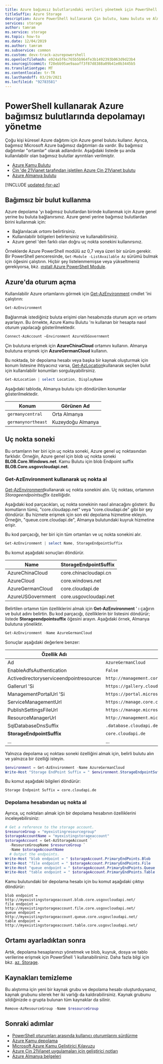 ```yaml
---
title: Azure bağımsız bulutlarındaki verileri yönetmek için PowerShell 'i kullanma
titleSuffix: Azure Storage
description: Azure PowerShell kullanarak Çin bulutu, kamu bulutu ve Almanya bulutunda depolamayı yönetme.
services: storage
author: tamram
ms.service: storage
ms.topic: how-to
ms.date: 12/04/2019
ms.author: tamram
ms.subservice: common
ms.custom: devx-track-azurepowershell
ms.openlocfilehash: e924a5f6c765b5b964fe3b1492393b063d9d23b4
ms.sourcegitcommit: f28ebb95ae9aaaff3f87d8388a09b41e0b3445b5
ms.translationtype: MT
ms.contentlocale: tr-TR
ms.lasthandoff: 03/29/2021
ms.locfileid: "92783581"
---
```

# <a name="managing-storage-in-the-azure-independent-clouds-using-powershell"></a>PowerShell kullanarak Azure bağımsız bulutlarında depolamayı yönetme

Çoğu kişi küresel Azure dağıtımı için Azure genel bulutu kullanır. Ayrıca, bağımsız Microsoft Azure bağımsız dağıtımları da vardır. Bu bağımsız dağıtımlar "ortamlar" olarak adlandırılır. Aşağıdaki listede şu anda kullanılabilir olan bağımsız bulutlar ayrıntıları verilmiştir.

* [Azure Kamu Bulutu](https://azure.microsoft.com/features/gov/)
* [Çin 'de 21Vianet tarafından işletilen Azure Çin 21Vianet bulutu](http://www.windowsazure.cn/)
* [Azure Almanya bulutu](../../germany/germany-welcome.md)

[!INCLUDE [updated-for-az](../../../includes/updated-for-az.md)]

## <a name="using-an-independent-cloud"></a>Bağımsız bir bulut kullanma

Azure depolama 'yı bağımsız bulutlardan birinde kullanmak için Azure genel yerine bu buluta bağlanırsınız. Azure genel yerine bağımsız bulutlardan birini kullanmak için:

* Bağlanılacak *ortamı* belirtirsiniz.
* Kullanılabilir bölgeleri belirlersiniz ve kullanabilirsiniz.
* Azure genel 'den farklı olan doğru uç nokta sonekini kullanırsınız.

Örneklerde Azure PowerShell modülü az 0,7 veya üzeri bir sürüm gerekir. Bir PowerShell penceresinde, `Get-Module -ListAvailable Az` sürümü bulmak için öğesini çalıştırın. Hiçbir şey listelenmemişse veya yükseltmeniz gerekiyorsa, bkz. [ınstall Azure PowerShell Module](/powershell/azure/install-Az-ps).

## <a name="log-in-to-azure"></a>Azure'da oturum açma

Kullanılabilir Azure ortamlarını görmek için [Get-AzEnvironment](/powershell/module/az.accounts/get-azenvironment) cmdlet 'ini çalıştırın:

```powershell
Get-AzEnvironment
```

Bağlanmak istediğiniz buluta erişimi olan hesabınızda oturum açın ve ortamı ayarlayın. Bu örnekte, Azure Kamu Bulutu 'nı kullanan bir hesapta nasıl oturum yapılacağı gösterilmektedir.   

```powershell
Connect-AzAccount –Environment AzureUSGovernment
```

Çin bulutuna erişmek için **AzureChinaCloud** ortamını kullanın. Almanya bulutuna erişmek için **AzureGermanCloud** kullanın.

Bu noktada, bir depolama hesabı veya başka bir kaynak oluşturmak için konum listesine ihtiyacınız varsa, [Get-AzLocation](/powershell/module/az.resources/get-azlocation)kullanarak seçilen bulut için kullanılabilir konumları sorgulayabilirsiniz.

```powershell
Get-AzLocation | select Location, DisplayName
```

Aşağıdaki tabloda, Almanya bulutu için döndürülen konumlar gösterilmektedir.

|Konum | Görünen Ad |
|----|----|
| `germanycentral` | Orta Almanya|
| `germanynortheast` | Kuzeydoğu Almanya |


## <a name="endpoint-suffix"></a>Uç nokta soneki

Bu ortamların her biri için uç nokta soneki, Azure genel uç noktasından farklıdır. Örneğin, Azure genel için blob uç nokta soneki **BLOB.Core.Windows.net**. Kamu Bulutu için blob Endpoint suffix **BLOB.Core.usgovcloudapi.net**.

### <a name="get-endpoint-using-get-azenvironment"></a>Get-AzEnvironment kullanarak uç nokta al

[Get-AzEnvironment](/powershell/module/az.accounts/get-azenvironment)kullanarak uç nokta sonekini alın. Uç noktası, ortamının *Storageendpointsuffix* özelliğidir.

Aşağıdaki kod parçacıkları, uç nokta sonekinin nasıl alınacağını gösterir. Bu komutların tümü, "core.cloudapp.net" veya "core.cloudapi.de" gibi bir şey döndürür. Bu hizmete erişmek için son eki depolama hizmetine ekleyin. Örneğin, "queue.core.cloudapi.de", Almanya bulutundaki kuyruk hizmetine erişir.

Bu kod parçacığı, her biri için tüm ortamları ve uç nokta sonekini alır.

```powershell
Get-AzEnvironment | select Name, StorageEndpointSuffix 
```

Bu komut aşağıdaki sonuçları döndürür.

| Name| StorageEndpointSuffix|
|----|----|
| AzureChinaCloud | core.chinacloudapi.cn|
| AzureCloud | core.windows.net |
| AzureGermanCloud | core.cloudapi.de|
| AzureUSGovernment | core.usgovcloudapi.net |

Belirtilen ortamın tüm özelliklerini almak için **Get-AzEnvironment** ' ı çağırın ve bulut adını belirtin. Bu kod parçacığı, özelliklerin bir listesini döndürür; listede **Storageendpointsuffix** öğesini arayın. Aşağıdaki örnek, Almanya bulutuna yöneliktir.

```powershell
Get-AzEnvironment -Name AzureGermanCloud
```

Sonuçlar aşağıdaki değerlere benzer:

|Özellik Adı|Değer|
|----|----|
| Ad | `AzureGermanCloud` |
| EnableAdfsAuthentication | `False` |
| Activedirectoryserviceendpointresourceı | `http://management.core.cloudapi.de/` |
| Gallerurl 'Si | `https://gallery.cloudapi.de/` |
| ManagementPortalUrl 'Si | `https://portal.microsoftazure.de/` |
| ServiceManagementUrl | `https://manage.core.cloudapi.de/` |
| PublishSettingsFileUrl| `https://manage.microsoftazure.de/publishsettings/index` |
| ResourceManagerUrl | `http://management.microsoftazure.de/` |
| SqlDatabaseDnsSuffix | `.database.cloudapi.de` |
| **StorageEndpointSuffix** | `core.cloudapi.de` |
| ... | ... |

Yalnızca depolama uç noktası soneki özelliğini almak için, belirli bulutu alın ve yalnızca bir özelliği isteyin.

```powershell
$environment = Get-AzEnvironment -Name AzureGermanCloud
Write-Host "Storage EndPoint Suffix = " $environment.StorageEndpointSuffix
```

Bu komut aşağıdaki bilgileri döndürür:

`Storage Endpoint Suffix = core.cloudapi.de`

### <a name="get-endpoint-from-a-storage-account"></a>Depolama hesabından uç nokta al

Ayrıca, uç noktaları almak için bir depolama hesabının özelliklerini inceleyebilirsiniz:

```powershell
# Get a reference to the storage account.
$resourceGroup = "myexistingresourcegroup"
$storageAccountName = "myexistingstorageaccount"
$storageAccount = Get-AzStorageAccount `
  -ResourceGroupName $resourceGroup `
  -Name $storageAccountName 
  # Output the endpoints.
Write-Host "blob endpoint = " $storageAccount.PrimaryEndPoints.Blob 
Write-Host "file endpoint = " $storageAccount.PrimaryEndPoints.File
Write-Host "queue endpoint = " $storageAccount.PrimaryEndPoints.Queue
Write-Host "table endpoint = " $storageAccount.PrimaryEndPoints.Table
```

Kamu bulutundaki bir depolama hesabı için bu komut aşağıdaki çıktıyı döndürür:

```
blob endpoint = http://myexistingstorageaccount.blob.core.usgovcloudapi.net/
file endpoint = http://myexistingstorageaccount.file.core.usgovcloudapi.net/
queue endpoint = http://myexistingstorageaccount.queue.core.usgovcloudapi.net/
table endpoint = http://myexistingstorageaccount.table.core.usgovcloudapi.net/
```

## <a name="after-setting-the-environment"></a>Ortamı ayarladıktan sonra

Artık, depolama hesaplarınızı yönetmek ve blob, kuyruk, dosya ve tablo verilerine erişmek için PowerShell 'i kullanabilirsiniz. Daha fazla bilgi için bkz. [az. Storage](/powershell/module/az.storage).

## <a name="clean-up-resources"></a>Kaynakları temizleme

Bu alıştırma için yeni bir kaynak grubu ve depolama hesabı oluşturduysanız, kaynak grubunu silerek her iki varlığı da kaldırabilirsiniz. Kaynak grubunu sildiğinizde o grupta bulunan tüm kaynaklar da silinir.

```powershell
Remove-AzResourceGroup -Name $resourceGroup
```

## <a name="next-steps"></a>Sonraki adımlar

* [PowerShell oturumları arasında kullanıcı oturumlarını sürdürme](/powershell/azure/context-persistence)
* [Azure Kamu depolama](../../azure-government/compare-azure-government-global-azure.md)
* [Microsoft Azure Kamu Geliştirici Kılavuzu](../../azure-government/documentation-government-developer-guide.md)
* [Azure Çin 21Vianet uygulamaları için geliştirici notları](https://msdn.microsoft.com/library/azure/dn578439.aspx)
* [Azure Almanya belgeleri](../../germany/germany-welcome.md)